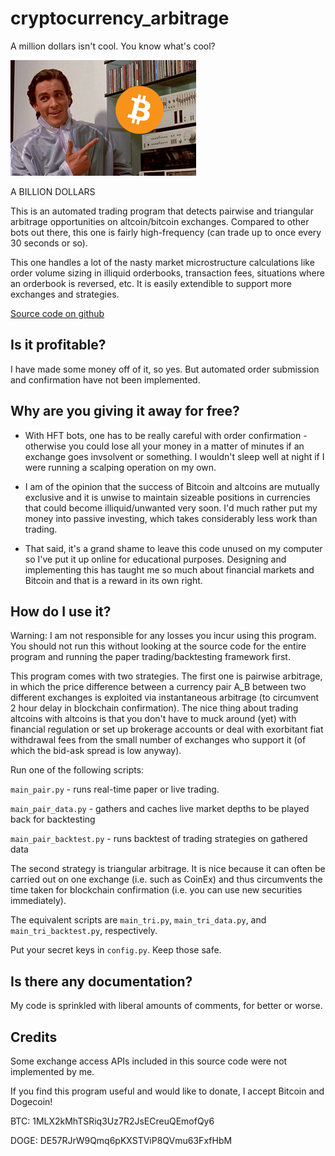 cryptocurrency_arbitrage
========================

A million dollars isn't cool. You know what's cool? 

<img src="arb.png" alt="it's not just about the pleasures of conformity, and the importance of trends, it's also a personal statement about the band itself!">

A BILLION DOLLARS

This is an automated trading program that detects pairwise and triangular arbitrage opportunities on altcoin/bitcoin exchanges. Compared to other bots out there, this one is fairly high-frequency (can trade up to once every 30 seconds or so). 

This one handles a lot of the nasty market microstructure calculations like order volume sizing in illiquid orderbooks, transaction fees, situations where an orderbook is reversed, etc. It is easily extendible to support more exchanges and strategies.

<a href="https://github.com/ericjang/cryptocurrency_arbitrage">Source code on github</a>

## Is it profitable?

I have made some money off of it, so yes. But automated order submission and confirmation have not been implemented.

## Why are you giving it away for free?

- With HFT bots, one has to be really careful with order confirmation - otherwise you could lose all your money in a matter of minutes if an exchange goes invsolvent or something. I wouldn't sleep well at night if I were running a scalping operation on my own.

- I am of the opinion that the success of Bitcoin and altcoins are mutually exclusive and it is unwise to maintain sizeable positions in currencies that could become illiquid/unwanted very soon. I'd much rather put my money into passive investing, which takes considerably less work than trading.

- That said, it's a grand shame to leave this code unused on my computer so I've put it up online for educational purposes. Designing and implementing this has taught me so much about financial markets and Bitcoin and that is a reward in its own right.

## How do I use it?

Warning: I am not responsible for any losses you incur using this program. You should not run this without looking at the source code for the entire program and running the paper trading/backtesting framework first.

This program comes with two strategies. The first one is pairwise arbitrage, in which the price difference between a currency pair A_B between two different exchanges is exploited via instantaneous arbitrage (to circumvent 2 hour delay in blockchain confirmation). The nice thing about trading altcoins with altcoins is that you don't have to muck around (yet) with financial regulation or set up brokerage accounts or deal with exorbitant fiat withdrawal fees from the small number of exchanges who support it (of which the bid-ask spread is low anyway).

Run one of the following scripts:

```main_pair.py``` - runs real-time paper or live trading.

```main_pair_data.py``` - gathers and caches live market depths to be played back for backtesting

```main_pair_backtest.py``` - runs backtest of trading strategies on gathered data

The second strategy is triangular arbitrage. It is nice because it can often be carried out on one exchange (i.e. such as CoinEx) and thus circumvents the time taken for blockchain confirmation (i.e. you can use new securities immediately).

The equivalent scripts are ```main_tri.py```, ```main_tri_data.py```, and ```main_tri_backtest.py```, respectively.

Put your secret keys in ```config.py```. Keep those safe.

## Is there any documentation?

My code is sprinkled with liberal amounts of comments, for better or worse.

## Credits

Some exchange access APIs included in this source code were not implemented by me. 

If you find this program useful and would like to donate, I accept Bitcoin and Dogecoin! 

BTC: 1MLX2kMhTSRiq3Uz7R2JsECreuQEmofQy6

DOGE: DE57RJrW9Qmq6pKXSTViP8QVmu63FxfHbM